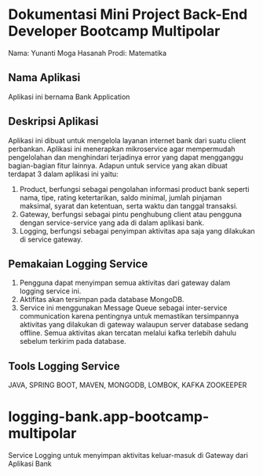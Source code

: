 # Dokumentasi Mini Project Back-End Developer Bootcamp Multipolar

Nama: Yunanti Moga Hasanah
Prodi: Matematika

##  Nama Aplikasi
Aplikasi ini bernama Bank Application

## Deskripsi Aplikasi
Aplikasi ini dibuat untuk mengelola layanan internet bank dari suatu client perbankan. Aplikasi ini menerapkan mikroservice agar mempermudah pengelolahan dan menghindari terjadinya error yang dapat mengganggu bagian-bagian fitur lainnya. Adapun untuk service yang akan dibuat terdapat 3 dalam aplikasi ini yaitu:
1. Product, berfungsi sebagai pengolahan informasi product bank seperti nama, tipe, rating ketertarikan, saldo minimal, jumlah pinjaman maksimal, syarat dan ketentuan, serta waktu dan tanggal transaksi.
2. Gateway, berfungsi sebagai pintu penghubung client atau pengguna dengan service-service yang ada di dalam aplikasi bank.
3. Logging, berfungsi sebagai penyimpan aktivitas apa saja yang dilakukan di service gateway.

## Pemakaian Logging Service
1. Pengguna dapat menyimpan semua aktivitas dari gateway dalam logging service ini.
2. Aktifitas akan tersimpan pada database MongoDB.
3. Service ini menggunakan Message Queue sebagai inter-service communication karena pentingnya untuk memastikan tersimpannya aktivitas yang dilakukan di gateway walaupun server database sedang offline. Semua aktivitas akan tercatan melalui kafka terlebih dahulu sebelum terkirim pada database.

## Tools Logging Service
JAVA, SPRING BOOT, MAVEN, MONGODB, LOMBOK, KAFKA ZOOKEEPER

# logging-bank.app-bootcamp-multipolar
Service Logging untuk menyimpan aktivitas keluar-masuk di Gateway dari Aplikasi Bank
